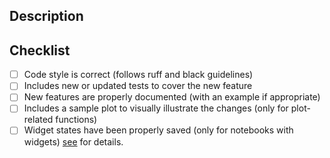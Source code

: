 ## Description
<!--
Thank you so much for your PR! To help us review your contribution, please consider the following points:

- The PR title should summarize the changes, for example "Add Poisson distribution".
  Avoid non-descriptive titles such as "Addresses issue #42".

- The description should provide at least 1-2 sentences describing the pull request in detail and
  link to any relevant issues.

- Please prefix the title of incomplete contributions with [WIP] (to indicate a work in
  progress). WIPs may be useful to (1) indicate you are working on something to avoid
  duplicated work, (2) request a broad review of functionality or API, or (3) seek collaborators. -->

## Checklist
<!-- Feel free to remove check-list items that aren't relevant to your change -->

- [ ] Code style is correct (follows ruff and black guidelines)
- [ ] Includes new or updated tests to cover the new feature
- [ ] New features are properly documented (with an example if appropriate)
- [ ] Includes a sample plot to visually illustrate the changes (only for plot-related functions)
- [ ] Widget states have been properly saved (only for notebooks with widgets) [see](https://github.com/arviz-devs/preliz/wiki/Save-widgets-state) for details.

<!--
Also, please consider reading the contributing guidelines and code of conduct carefully before submitting the PR. They are available at
- https://github.com/arviz-devs/preliz/blob/main/CONTRIBUTING.md
- https://github.com/arviz-devs/preliz/blob/main/CODE_OF_CONDUCT.md

We understand that PRs can sometimes be overwhelming, especially as the
reviews start coming in. Please let us know if the reviews are unclear or
the recommended next step seems overly demanding, if you would like help in
addressing a reviewer's comments, or if you have been waiting too long to hear
back on your PR.
-->
